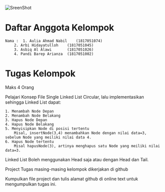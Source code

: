 ![SreenShot](https://github.com/BrondoL/Single-LinkedList/blob/master/ScreenShot/ss.png)

# Daftar Anggota Kelompok

	Nama :  1. Aulia Ahmad Nabil 	(1817051074)
		2. Arbi Hidayatulloh 	(1817051045)
		3. Asbiq Al Alawi      	(1817051026)
		4. Pandi Barep Arianza 	(1817051002)

# Tugas Kelompok

Maks 4 Orang

Pelajari Konsep File Single Linked List Circular, lalu implementasikan sehingga Linked List dapat:

    1. Menambah Node Depan
    2. Menambah Node Belakang
    3. Hapus Node Depan
    4. Hapus Node Belakang
    5. Menyisipkan Node di posisi tertentu
        Misal, insertNode(3,4) menambahkan Node dengan nilai data=3, sebelum Node yang meiliki nilai data 4.
    6. Hapus Node tertentu
        Misal hapusNode(3), artinya menghapus satu Node yang meiliki nilai data=3.

Linked List Boleh menggunakan Head saja atau dengan Head dan Tail.

Project Tugas masing-masing kelompok dikerjakan di github

Kumpulkan file project dan tulis alamat github di online text untuk mengumpulkan tugas ini.
